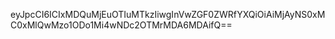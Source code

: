 eyJpcCI6ICIxMDQuMjEuOTIuMTkzIiwgInVwZGF0ZWRfYXQiOiAiMjAyNS0xMC0xMlQwMzo1ODo1Mi4wNDc2OTMrMDA6MDAifQ==